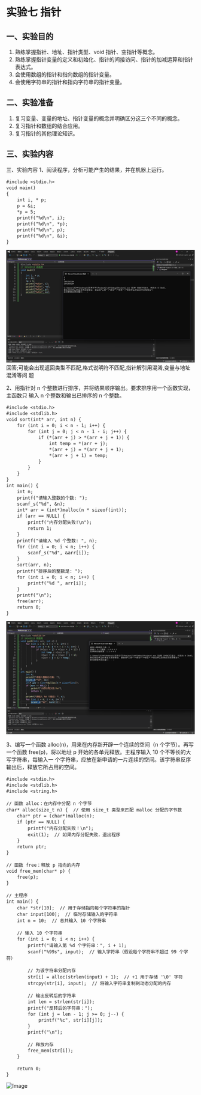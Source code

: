 # 实验七 指针

## 一、实验目的
1. 熟练掌握指针、地址、指针类型、void 指针、空指针等概念。
2. 熟练掌握指针变量的定义和初始化、指针的间接访问、指针的加减运算和指针表达式。
3. 会使用数组的指针和指向数组的指针变量。
4. 会使用字符串的指针和指向字符串的指针变量。

## 二、实验准备
1. 复习变量、变量的地址、指针变量的概念并明确区分这三个不同的概念。
2. 复习指针和数组的结合应用。
3. 复习指针的其他理论知识。

## 三、实验内容
三、实验内容
1、阅读程序，分析可能产生的结果，并在机器上运行。

```
#include <stdio.h>
void main()
{
	int i, * p;
	p = &i;
	*p = 5;
	printf("%d\n", i);
	printf("%d\n", *p);
	printf("%d\n", p);
	printf("%d\n", &i);
}
```

![Image](image/ex7_1.png)
回答;可能会出现返回类型不匹配,格式说明符不匹配,指针解引用混淆,变量与地址混淆等问
题

2、用指针对 n 个整数进行排序，并将结果顺序输出。要求排序用一个函数实现，主函数只
输入 n 个整数和输出已排序的 n 个整数。

```
#include <stdio.h>
#include <stdlib.h>
void sort(int* arr, int n) {
    for (int i = 0; i < n - 1; i++) {
        for (int j = 0; j < n - 1 - i; j++) {
            if (*(arr + j) > *(arr + j + 1)) {
                int temp = *(arr + j);
                *(arr + j) = *(arr + j + 1);
                *(arr + j + 1) = temp;
            }
        }
    }
}
int main() {
    int n;
    printf("请输入整数的个数: ");
    scanf_s("%d", &n);
    int* arr = (int*)malloc(n * sizeof(int));
    if (arr == NULL) {
        printf("内存分配失败!\n");
        return 1;
    }
    printf("请输入 %d 个整数: ", n);
    for (int i = 0; i < n; i++) {
        scanf_s("%d", &arr[i]);
    }
    sort(arr, n);
    printf("排序后的整数是: ");
    for (int i = 0; i < n; i++) {
        printf("%d ", arr[i]);
    }
    printf("\n");
    free(arr);
    return 0;
}
```

![Image](image/ex7_2.png)

3、编写一个函数 alloc(n)，用来在内存新开辟一个连续的空间（n 个字节）。再写一个函数
free(p)，将以地址 p 开始的各单元释放。主程序输入 10 个不等长的大写字符串，每输入一
个字符串，应放在新申请的一片连续的空间。该字符串反序输出后，释放它所占用的空间。

```
#include <stdio.h>
#include <stdlib.h>
#include <string.h>

// 函数 alloc：在内存中分配 n 个字节
char* alloc(size_t n) {  // 使用 size_t 类型来匹配 malloc 分配的字节数
    char* ptr = (char*)malloc(n);
    if (ptr == NULL) {
        printf("内存分配失败！\n");
        exit(1);  // 如果内存分配失败，退出程序
    }
    return ptr;
}

// 函数 free：释放 p 指向的内存
void free_mem(char* p) {
    free(p);
}

// 主程序
int main() {
    char *str[10];  // 用于存储指向每个字符串的指针
    char input[100];  // 临时存储输入的字符串
    int n = 10;  // 总共输入 10 个字符串

    // 输入 10 个字符串
    for (int i = 0; i < n; i++) {
        printf("请输入第 %d 个字符串：", i + 1);
        scanf("%99s", input);  // 输入字符串（假设每个字符串不超过 99 个字符）

        // 为该字符串分配内存
        str[i] = alloc(strlen(input) + 1);  // +1 用于存储 '\0' 字符
        strcpy(str[i], input);  // 将输入字符串复制到动态分配的内存

        // 输出反转后的字符串
        int len = strlen(str[i]);
        printf("反转后的字符串：");
        for (int j = len - 1; j >= 0; j--) {
            printf("%c", str[i][j]);
        }
        printf("\n");

        // 释放内存
        free_mem(str[i]);
    }

    return 0;
}

```

![Image](image/ex7_3)
